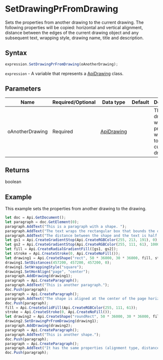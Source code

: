 # SetDrawingPrFromDrawing

Sets the properties from another drawing to the current drawing.
The following properties will be copied: horizontal and vertical alignment, distance between the edges of the current drawing object and any subsequent text, wrapping style, drawing name, title and description.

## Syntax

```javascript
expression.SetDrawingPrFromDrawing(oAnotherDrawing);
```

`expression` - A variable that represents a [ApiDrawing](../ApiDrawing.md) class.

## Parameters

| **Name** | **Required/Optional** | **Data type** | **Default** | **Description** |
| ------------- | ------------- | ------------- | ------------- | ------------- |
| oAnotherDrawing | Required | [ApiDrawing](../../ApiDrawing/ApiDrawing.md) |  | The drawing which properties will be set to the current drawing. |

## Returns

boolean

## Example

This example sets the properties from another drawing to the drawing.

```javascript
let doc = Api.GetDocument();
let paragraph = doc.GetElement(0);
paragraph.AddText("This is a paragraph with a shape. ");
paragraph.AddText("The text wraps the rectangular box that bounds the object. ");
paragraph.AddText("The distance between the shape and the text is half an inch (457200 English measure units).");
let gs1 = Api.CreateGradientStop(Api.CreateRGBColor(255, 213, 191), 0);
let gs2 = Api.CreateGradientStop(Api.CreateRGBColor(255, 111, 61), 100000);
let fill = Api.CreateRadialGradientFill([gs1, gs2]);
let stroke = Api.CreateStroke(0, Api.CreateNoFill());
let drawing1 = Api.CreateShape("rect", 50 * 36000, 30 * 36000, fill, stroke);
drawing1.SetDistances(457200, 457200, 457200, 0);
drawing1.SetWrappingStyle("square");
drawing1.SetHorAlign("page", "center");
paragraph.AddDrawing(drawing1);
paragraph = Api.CreateParagraph();
paragraph.AddText("This is another paragraph.");
doc.Push(paragraph);
paragraph = Api.CreateParagraph();
paragraph.AddText("The shape is aligned at the center of the page horizontally.");
doc.Push(paragraph);
fill = Api.CreateSolidFill(Api.CreateRGBColor(255, 111, 61));
stroke = Api.CreateStroke(0, Api.CreateNoFill());
let drawing2 = Api.CreateShape("roundRect", 50 * 36000, 30 * 36000, fill, stroke);
drawing2.SetDrawingPrFromDrawing(drawing1);
paragraph.AddDrawing(drawing2);
paragraph = Api.CreateParagraph();
paragraph.AddText("This is another shape.");
doc.Push(paragraph);
paragraph = Api.CreateParagraph();
paragraph.AddText("It has the same properties (alignment type, distances and wrapping type) as the shape above.");
doc.Push(paragraph);
```
